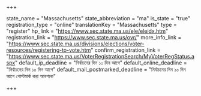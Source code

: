 +++

state_name = "Massachusetts"
state_abbreviation = "ma"
is_state = "true"
registration_type = "online"
translationKey = "Massachusetts"
type = "register"
hp_link = "https://www.sec.state.ma.us/ele/eleidx.htm"
registration_link = "https://www.sec.state.ma.us/ovr/"
more_info_link = "https://www.sec.state.ma.us/divisions/elections/voter-resources/registering-to-vote.htm"
confirm_registration_link = "https://www.sec.state.ma.us/VoterRegistrationSearch/MyVoterRegStatus.aspx"
default_ip_deadline = "নির্বাচনের দিন ১০ দিন আগে"
default_online_deadline = "নির্বাচনের দিন ১০ দিন আগে"
default_mail_postmarked_deadline = "নির্বাচনের দিন ১০ দিন আগে পোস্টমার্ক করা আবশ্যক"

+++